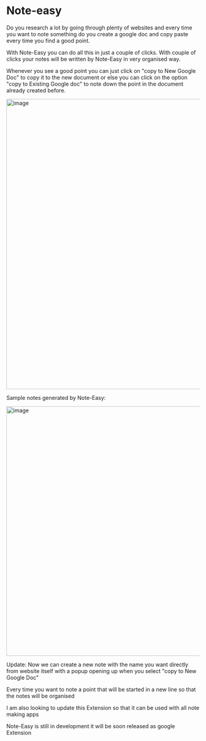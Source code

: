 # Note-easy

Do you research a lot by going through plenty of websites and every time you want to note something do you create a google doc and copy paste every time you find a good point. 

With Note-Easy you can do all this in just a couple of clicks. With couple of clicks your notes will be written by Note-Easy in very organised way.

Whenever you see a good point you can just click on "copy to New Google Doc" to copy it to the new document or else you can click on the option "copy to Existing Google doc" to note down the point in the document already created before.

<img width="758" alt="image" src="https://user-images.githubusercontent.com/49830189/227715588-eb85cf07-ca99-48fd-8a35-0d060a258eda.png">

Sample notes generated by Note-Easy:

<img width="652" alt="image" src="https://user-images.githubusercontent.com/49830189/227715795-5968268e-e869-4934-a6f0-8a96bdc8ff9e.png">

Update: Now we can create a new note with the name you want directly from website itself with a popup opening up when you select "copy to New Google Doc"

Every time you want to note a point that will be started in a new line so that the notes will be organised

I am also looking to update this Extension so that it can be used with all note making apps

Note-Easy is still in development it will be soon released as google Extension
